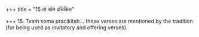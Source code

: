 +++
title = "15 त्वं सोम प्रचिकित"

+++
15. Tvaṁ soma pracikitaḥ... these verses are mentioned by the tradition (for being used as invitatory and offering verses).  


[^1]: TS II.6.12.b-r. The verses b, c, d are for Soma Pitrmat; e for
Agnisvatta Pitrs; f, g, h, for Barhisad Pitrs; i,k,l for Pitrs in
general; m,n, for Agni Kavyavāhana, o,p,q, r for Yama Aṅgirasvat.
